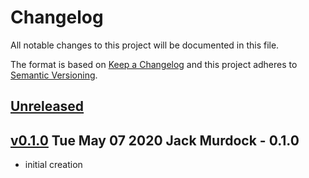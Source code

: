 # Changelog
All notable changes to this project will be documented in this file.

The format is based on [Keep a Changelog](http://keepachangelog.com/en/1.0.0/)
and this project adheres to [Semantic Versioning](http://semver.org/spec/v2.0.0.html).

## [Unreleased]


## [v0.1.0] Tue May 07 2020 Jack Murdock - 0.1.0
- initial creation

[Unreleased]: https://github.com/Comcast/talaria/compare/v0.1.0...HEAD
[v0.1.0]: https://github.com/Comcast/talaria/compare/v0.1.0...v0.1.0

